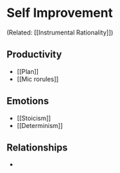 # Self Improvement

(Related: [[Instrumental Rationality]])


## Productivity
- [[Plan]]
- [[Mic rorules]]

## Emotions
- [[Stoicism]]
- [[Determinism]]

## Relationships
- 

